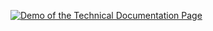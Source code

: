 
[![Demo of the Technical Documentation Page](https://i9.ytimg.com/vi/RuUP4TUupp4/mqdefault.jpg?v=664babb2&sqp=CJTVrrIG&rs=AOn4CLCW9DHyACgiGPwy5Iz3rTkH5zUX_Q)](https://youtu.be/RuUP4TUupp4)
